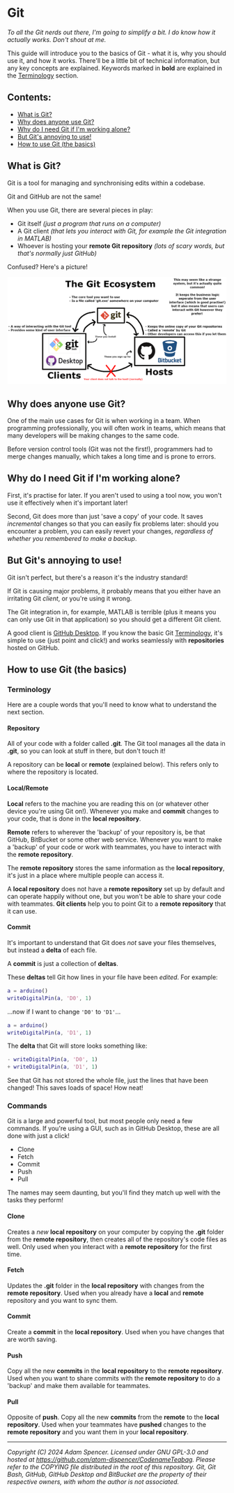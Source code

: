 # Git

*To all the Git nerds out there, I'm going to simplify a bit.
I *do* know how it actually works. Don't shout at me.*

This guide will introduce you to the basics of Git - what it is, why you should use it, and how it works.
There'll be a little bit of technical information, but any key concepts are explained.
Keywords marked in **bold** are explained in the [Terminology](#Terminology) section.

## Contents:
- [What is Git?](#what-is-git)
- [Why does anyone use Git?](#why-does-anyone-use-git)
- [Why do I need Git if I'm working alone?](#why-do-i-need-git-if-im-working-alone)
- [But Git's annoying to use!](#but-gits-annoying-to-use)
- [How to use Git (the basics)](#how-to-use-git-the-basics)

## What is Git?
Git is a tool for managing and synchronising edits within a codebase.

Git and GitHub are not the same!

When you use Git, there are several pieces in play:
- Git itself *(just a program that runs on a computer)*
- A Git client *(that lets you interact with Git, for example the Git integration in MATLAB)*
- Whoever is hosting your **remote Git repository**
*(lots of scary words, but that's normally just GitHub)*

Confused? Here's a picture!

![Git Client Host Architecture](GitClientHost.png)

## Why does anyone use Git?
One of the main use cases for Git is when working in a team.
When programming professionally, you will often work in teams, which means that many developers will be making changes to the same code.

Before version control tools (Git was not the first!), programmers had to merge changes manually, which takes a long time and is prone to errors.

## Why do I need Git if I'm working alone?
First, it's practise for later.
If you aren't used to using a tool now, you won't use it effectively when it's important later!

Second, Git does more than just 'save a copy' of your code.
It saves *incremental* changes so that you can easily fix problems later: should you encounter a problem, you can easily revert your changes, *regardless of whether you remembered to make a backup*.

## But Git's annoying to use!
Git isn't perfect, but there's a reason it's the industry standard!

If Git is causing major problems, it probably means that you either have an irritating Git *client*, or you're using it wrong.

The Git integration in, for example, MATLAB is terrible (plus it means you can only use Git in that application) so you should get a different Git client.

A good client is [GitHub Desktop](https://desktop.github.com/). If you know the basic Git [Terminology](#Terminology), it's simple to use (just point and click!) and works seamlessly with **repositories** hosted on GitHub.

## How to use Git (the basics)

### Terminology
Here are a couple words that you'll need to know what to understand the next section.

#### Repository
All of your code with a folder called **.git**.
The Git tool manages all the data in **.git**, so you can look at stuff in there, but don't touch it!

A repository can be **local** or **remote** (explained below). This refers only to where the repository is located.

#### Local/Remote

**Local** refers to the machine you are reading this on (or whatever other device you're using Git on!).
Whenever you make and **commit** changes to your code, that is done in the **local repository**.

**Remote** refers to wherever the 'backup' of your repository is, be that GitHub, BitBucket or some other web service.
Whenever you want to make a 'backup' of your code or work with teammates, you have to interact with the **remote repository**.

The **remote repository** stores the same information as the **local repository**, it's just in a place where multiple people can access it.

A **local repository** does not have a **remote repository** set up by default and can operate happily without one, but you won't be able to share your code with teammates.
**Git clients** help you to point Git to a **remote repository** that it can use.

#### Commit
It's important to understand that Git does *not* save your files themselves, but instead a **delta** of each file.

A **commit** is just a collection of **deltas**.

These **deltas** tell Git how lines in your file have been *edited*. For example:
```matlab
a = arduino()
writeDigitalPin(a, 'D0', 1)
```
...now if I want to change `'D0'` to `'D1'`...
```matlab
a = arduino()
writeDigitalPin(a, 'D1', 1)
```
The **delta** that Git will store looks something like:
```matlab
- writeDigitalPin(a, 'D0', 1)
+ writeDigitalPin(a, 'D1', 1)
```
See that Git has not stored the whole file, just the lines that have been changed!
This saves loads of space!
How neat!


### Commands
Git is a large and powerful tool, but most people only need a few commands.
If you're using a GUI, such as in GitHub Desktop, these are all done with just a click!
- Clone
- Fetch
- Commit
- Push
- Pull

The names may seem daunting, but you'll find they match up well with the tasks they perform!

#### Clone
Creates a *new* **local repository** on your computer by copying the **.git** folder from the **remote repository**, then creates all of the repository's code files as well.
Only used when you interact with a **remote repository** for the first time.

#### Fetch
Updates the **.git** folder in the **local repository** with changes from the **remote repository**.
Used when you already have a **local** and **remote** repository and you want to sync them.

#### Commit
Create a **commit** in the **local repository**. Used when you have changes that are worth saving.

#### Push
Copy all the new **commits** in the **local repository** to the **remote repository**. Used when you want to share commits with the **remote repository** to do a 'backup' and make them available for teammates.

#### Pull
Opposite of **push**.
Copy all the new **commits** from the **remote** to the **local repository**.
Used when your teammates have **pushed** changes to the **remote repository** and you want them in your **local repository**.

---
*Copyright (C) 2024 Adam Spencer. Licensed under GNU GPL-3.0 and hosted at https://github.com/atom-dispencer/CodenameTeabag. Please refer to the COPYING file distributed in the root of this repository. Git, Git Bash, GitHub, GitHub Desktop and BitBucket are the property of their respective owners, with whom the author is not associated.*

